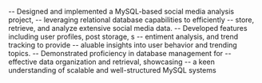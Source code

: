 -- Designed and implemented a MySQL-based social media analysis project, 
-- leveraging relational database capabilities to efficiently 
-- store, retrieve, and analyze extensive social media data. 
-- Developed features including user profiles, post storage, s
-- entiment analysis, and trend tracking to provide 
-- aluable insights into user behavior and trending topics. 
-- Demonstrated proficiency in database management for 
-- effective data organization and retrieval, showcasing 
-- a keen understanding of scalable and well-structured MySQL systems
